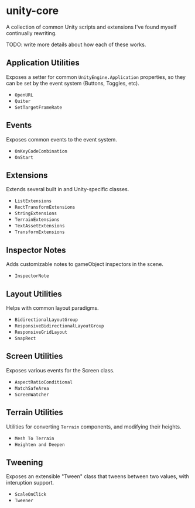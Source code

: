 # unity-core
A collection of common Unity scripts and extensions I've found myself continually rewriting.

TODO: write more details about how each of these works.

## Application Utilities

Exposes a setter for common `UnityEngine.Application` properties, so they can be set by the event system (Buttons, Toggles, etc).

- `OpenURL`
- `Quiter`
- `SetTargetFrameRate`

## Events

Exposes common events to the event system.

- `OnKeyCodeCombination`
- `OnStart`

## Extensions

Extends several built in and Unity-specific classes.

- `ListExtensions`
- `RectTransformExtensions`
- `StringExtensions`
- `TerrainExtensions`
- `TextAssetExtensions`
- `TransformExtensions`

## Inspector Notes

Adds customizable notes to gameObject inspectors in the scene.

- `InspectorNote`

## Layout Utilities

Helps with common layout paradigms.

- `BidirectionalLayoutGroup`
- `ResponsiveBidirectionalLayoutGroup`
- `ResponsiveGridLayout`
- `SnapRect`

## Screen Utilities

Exposes various events for the Screen class.

- `AspectRatioConditional`
- `MatchSafeArea`
- `ScreenWatcher`

## Terrain Utilities

Utilities for converting `Terrain` components, and modifying their heights.

- `Mesh To Terrain`
- `Heighten and Deepen`

## Tweening

Exposes an extensible "Tween" class that tweens between two values, with interuption support.

- `ScaleOnClick`
- `Tweener`